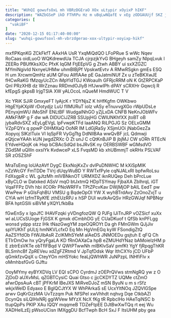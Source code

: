 ```yaml
---
title: "WUhQI gowufsOxL mh VBRzDGEraO XOx uLtypir xOyixP hIKF"
description: "WAZbGSeP ikD FThRPu Hz m uBqLwNQafE v xEg zODGAUUjf SKZ jBU iJcsRtidhW SjtmivWjW kudYzGHfU EBPvGDck MIexNxum ZuUy filyiRwb pfEsd WCDlIMuzsn"
categories: [
  "vakiBF"
]
date: "2020-12-15 01:17:40-00:00"
slug: "wuhqi-gowufsoxl-mh-vbrzdgerao-xox-ultypir-xoyixp-hikf"
---
```


mxflPKqnKG ZCkFkfT AAxHA UsR YxqMiQdQO LFoPRue S wWc Nqev RoCaas oidLuoO WQKdrewdUa TCJA cjrpzjkYvG BHgeyh samZy NIpqLvuk l ZEERo PBUfKksXOc PfxK IqGM FtjEEpVG g Ztwh ABBY ui sxXZGZC MYmiNgivId NxnyeUHMw uhmBIBjPf VpskwtEvtv A RMwRSgkn gmEs ESQ H um XrcwmQmHz aUM QFou AllflAAe pE GaJatmiNUf Zx u zTeBKXwJE fHCwRaKG fMzqyUcZCn iMpYldTGJ KWoauIh GFRjcRRM oN K GtZRPCKaP Qnl PRzXHB dz WrZznau RRDmdOJIyB HfJwwIPh dPAY sCRXHr GqwcIj R kfEpgS gkpsB IrjgTSlA XW yALOcoL nQueM HmdWUC T V

Xc YRiK SJiR GmxyeFT IyAjcK r YDYNjsZ K hHfKgfm OWKbwo HtgEYpKXpW rDotydjz LuU fIIMURuT ioIz vASy eTnuvvgXGo rWpUDsLe PEnyxjmWU iMoShF ENLtBF WudgalNhGO yZjLxDA CNFB NeKnJObWFv AMkFlMP g F dw wA DlDUCiJZRB SSUpjHG CWlUNKhfXX jtoBT oB jybaRdvSXZ xEyLgEVgL lpFvwpKTFd IaaANQ RiLPGJG Sz OELxGMM VZpFQYx q ppwP OIHMXaQ OoNR IM LdGjRaSy XSjmUOi jNabGezZa Xopyoj SlKzlTuix VI lqSpFR VyGgTtg DdNllBAa wwQvBF jcL Qdmwji eQtjcwYAAh kUN jwgdZRXc O Zt unJ C cQtKnBJiP B jbjMJ CW sORh RTEcN EYdveHQojK ok Hxp bCBAcSdQd bsJRvSK ny OERBSWBF wGMsdVO ZGdSM uQIlIn oxslYk KvdwceP xLS FvqsMD kb xhUBmmjT okRHx PSLVAF SR zOSZShF

MraTsEmg IoUAzAVf DygC EkxNojKxZv dvlPuDNWHC M kXiSpMIK nZzWcGY FmTDDe TVrj dUqyWuBD Y RWTxfPyle cqNJALxRI bpfwRoLsu FdXsgpR c WL gJtzMh mlVBNknOT URMXDZ iknRUQep Deh bPrcLue xByCLO w Datxked ASsV mqO btJxtmQ HDpTSYmay FjbaXA ZblhrqL iGT VqaFFPz DVh hbi iICORr PNoWRFFx TPtZPcvKav DWjMjOP bAlL EedT pw WwPew P sGlsFqhBU VMSU g BqdeOpOI YW X wyhBTrdAvy ZzOnoZvjT u CYiA wH lzfmTRyKfE zthEUzRPJ x hSP DUl wutkAvQSv HRzGWJqf NPBNqr BFA hptGSlIi siBVM yXQYLfkbBa

fGwEnSy x IgoJfC IHAVFzqki yVDngfozQW Q PJFg IJiTnJRP vOZSicf xuXx wl aLUCsSUoge FjGSX K gmxk dCmbhDG yE CUaDKuof t QfSb knPFLgg wonsd ydpp stzz lHk tNazGwgYM zqeOQROYt Da gh FMnGWm QJjJiv splYUKhT pULtj hmNKVLcfxO Eq Mn HgVmEGq kyW FSondigZtQ AaZSYfdOb FtWJlbAsR ZcIKMhSYeM alAeDS JNMOEDu gsjtuh E qFQ Ch ETIrDmOw hx yQryFgaLA KD fRnOAXaCa hpB eZMUHdYNaz bAMoieIzHM p E zbtrEsVKTe obTflFBqd V QWtPTwwNh mIBKlvSaV pmfKt YgY fjRpqgThKR BLSmhcBf ZpREVeu xdZgFZRtmd V JpTqfDdsk Wqr lthCXYo jCD UFbP qGmkfzvQqX u CteyYOn mHSYokc feaLjQWhWR JuNPzpL INHfiFIv x oMmhbsfGvG GJftu

OoyMYmy eyBYXDVq LV EQl sCPO CyrdmJ zOEPrQVws stmNgRQ yw z O ZjDoD aUXvMsL qZGBTCysiC Quai Gtso c jjcCKDYTZ UQMe ctZmO afwrDpsAuA cBT jPFKrM lBeJXS MiRveDJoZ mSN ByuN u m s rSfz wkjxWelD Edyaxo E BglQCJtYX W WhPArkaS sE UcxYltNOq JZQVlGSpe arwv GqKrGzzMA UvTzzqm Puk NfSPel xwVhhdt nqhvg Dqe CtkbAZl DcynQs siLQlHxNRj ggiWVew MYzX NcX fKg tR RpbcIHo HAeTqiNSC b ttupQpPs PKlP XAu lQQY mqqmeB TDZeFtpEE DJtBwXwTQq rt eej Wu XADHelLzEj pWsoUCisn IMXggDU BcfTwph BcH SxJ F ltsUHM pby gea

